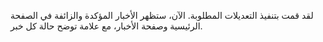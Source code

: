 لقد قمت بتنفيذ التعديلات المطلوبة. الآن، ستظهر الأخبار المؤكدة والزائفة في الصفحة الرئيسية وصفحة الأخبار، مع علامة توضح حالة كل خبر.